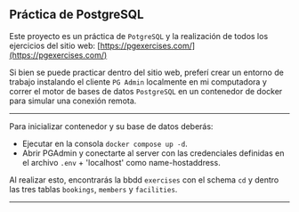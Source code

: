 ## Práctica de PostgreSQL

Este proyecto es un práctica de `PotgreSQL` y la realización de todos los ejercicios del sitio web: [https://pgexercises.com/](https://pgexercises.com/)

Si bien se puede practicar dentro del sitio web, preferí crear un entorno de trabajo instalando el cliente `PG Admin` localmente en mi computadora y correr el motor de bases de datos `PostgreSQL` en un contenedor de docker para simular una conexión remota.

---

Para inicializar contenedor y su base de datos deberás:

- Ejecutar en la consola `docker compose up -d`. 
- Abrir PGAdmin y conectarte al server con las credenciales definidas en el archivo `.env` + 'localhost' como name-hostaddress.

Al realizar esto, encontrarás la bbdd `exercises` con el schema `cd` y dentro las tres tablas `bookings`, `members` y `facilities`.

---